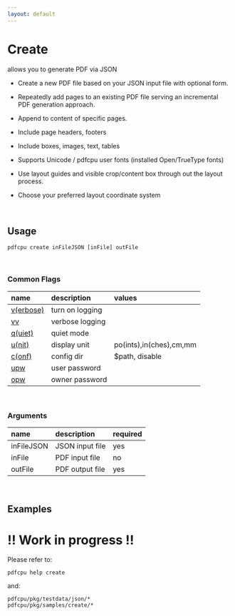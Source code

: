 ```yaml
---
layout: default
---
```


# Create

allows you to generate PDF via JSON

* Create a new PDF file based on your JSON input file with optional form.

* Repeatedly add pages to an existing PDF file serving an incremental PDF generation approach.

* Append to content of specific pages.

* Include page headers, footers

* Include boxes, images, text, tables

* Supports Unicode / pdfcpu user fonts (installed Open/TrueType fonts)

* Use layout guides and visible crop/content box through out the layout process.

* Choose your preferred layout coordinate system

<br>


## Usage

```
pdfcpu create inFileJSON [inFile] outFile
```

<br>


### Common Flags

| name                                            | description     | values
|:------------------------------------------------|:----------------|:-------
| [v(erbose)](../getting_started/common_flags.md) | turn on logging |
| [vv](../getting_started/common_flags.md)        | verbose logging |
| [q(uiet)](../getting_started/common_flags.md)   | quiet mode      |
| [u(nit)](../getting_started/common_flags.md)    | display unit    | po(ints),in(ches),cm,mm
| [c(onf)](../getting_started/common_flags.md)    | config dir      | $path, disable
| [upw](../getting_started/common_flags.md)       | user password   |
| [opw](../getting_started/common_flags.md)       | owner password  |

<br>

### Arguments

| name         | description             | required |
|:-------------|:------------------------|:---------|
| inFileJSON   | JSON input file         | yes
| inFile       | PDF input file          | no
| outFile      | PDF output file         | yes

<br>

## Examples

# !! Work in progress !!

Please refer to:

```
pdfcpu help create
``` 

and:

```
pdfcpu/pkg/testdata/json/*
pdfcpu/pkg/samples/create/*
```